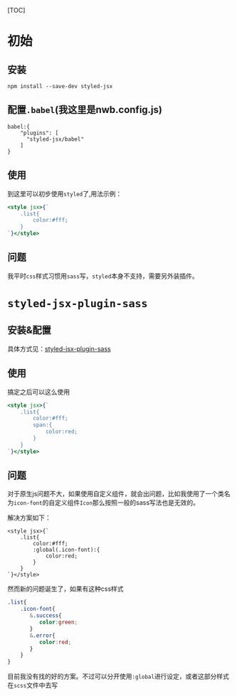 [TOC]

# 初始
## 安装
`npm install --save-dev styled-jsx`

## 配置`.babel`(我这里是nwb.config.js)
```
babel:{
    "plugins": [
      "styled-jsx/babel"
    ]
}
```

## 使用
到这里可以初步使用`styled`了,用法示例：
```jsx
<style jsx>{`
    .list{
        color:#fff;
    }
`}</style>
```

## 问题
我平时`css`样式习惯用`sass`写，`styled`本身不支持，需要另外装插件。

# `styled-jsx-plugin-sass`
## 安装&配置
具体方式见：[styled-jsx-plugin-sass](https://github.com/giuseppeg/styled-jsx-plugin-sass)

## 使用
搞定之后可以这么使用
```jsx
<style jsx>{`
    .list{
        color:#fff;
        span:{
            color:red;
        }
    }
`}</style>
```

## 问题
对于原生js问题不大，如果使用自定义组件，就会出问题，比如我使用了一个类名为`icon-font`的自定义组件`Icon`那么按照一般的sass写法也是无效的。

解决方案如下：
```
<style jsx>{`
    .list{
        color:#fff;
        :global(.icon-font):{
            color:red;
        }
    }
`}</style>
```

然而新的问题诞生了，如果有这种css样式
```scss
.list{
    .icon-font{
       &.success{
          color:green;
       } 
       &.error{
          color:red;  
       }
    }
}
```
目前我没有找的好的方案。不过可以分开使用`:global`进行设定，或者这部分样式在`scss`文件中去写
